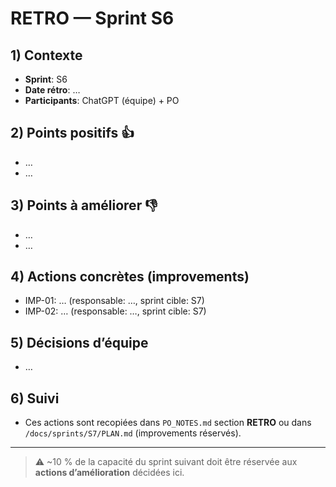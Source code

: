# RETRO — Sprint S6

## 1) Contexte

- **Sprint**: S6
- **Date rétro**: …
- **Participants**: ChatGPT (équipe) + PO

## 2) Points positifs 👍

- …
- …

## 3) Points à améliorer 👎

- …
- …

## 4) Actions concrètes (improvements)

- IMP-01: … (responsable: …, sprint cible: S7)
- IMP-02: … (responsable: …, sprint cible: S7)

## 5) Décisions d’équipe

- …

## 6) Suivi

- Ces actions sont recopiées dans `PO_NOTES.md` section **RETRO** ou dans `/docs/sprints/S7/PLAN.md` (improvements réservés).

---

> ⚠️ \~10 % de la capacité du sprint suivant doit être réservée aux **actions d’amélioration** décidées ici.
